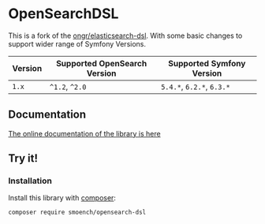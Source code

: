 # OpenSearchDSL

This is a fork of the [ongr/elasticsearch-dsl](https://github.com/ongr-io/elasticsearchbundle).
With some basic changes to support wider range of Symfony Versions.

| Version | Supported OpenSearch Version | Supported Symfony Version          |
|---------|------------------------------|------------------------------------|
| `1.x`   | `^1.2`, `^2.0`               | `5.4.*`, `6.2.*`, `6.3.*` |

## Documentation

[The online documentation of the library is here](docs/index.md)

## Try it!

### Installation

Install this library with [composer](https://getcomposer.org):

```bash
composer require smoench/opensearch-dsl
```

